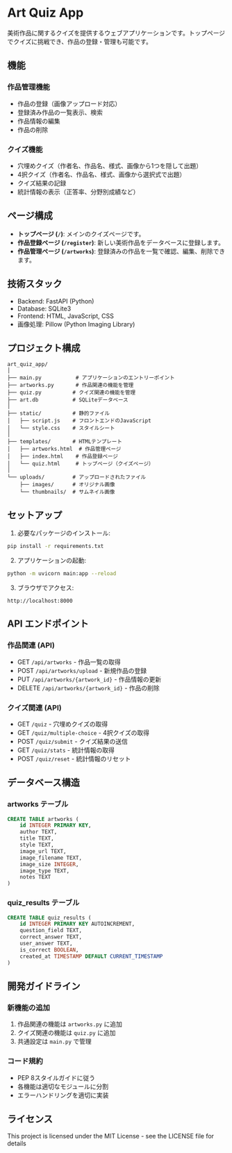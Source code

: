 # Art Quiz App

美術作品に関するクイズを提供するウェブアプリケーションです。トップページでクイズに挑戦でき、作品の登録・管理も可能です。

## 機能

### 作品管理機能
- 作品の登録（画像アップロード対応）
- 登録済み作品の一覧表示、検索
- 作品情報の編集
- 作品の削除

### クイズ機能
- 穴埋めクイズ（作者名、作品名、様式、画像から1つを隠して出題）
- 4択クイズ（作者名、作品名、様式、画像から選択式で出題）
- クイズ結果の記録
- 統計情報の表示（正答率、分野別成績など）

## ページ構成

- **トップページ (`/`)**: メインのクイズページです。
- **作品登録ページ (`/register`)**: 新しい美術作品をデータベースに登録します。
- **作品管理ページ (`/artworks`)**: 登録済みの作品を一覧で確認、編集、削除できます。

## 技術スタック

- Backend: FastAPI (Python)
- Database: SQLite3
- Frontend: HTML, JavaScript, CSS
- 画像処理: Pillow (Python Imaging Library)

## プロジェクト構成

```
art_quiz_app/
│
├── main.py           # アプリケーションのエントリーポイント
├── artworks.py       # 作品関連の機能を管理
├── quiz.py          # クイズ関連の機能を管理
├── art.db           # SQLiteデータベース
│
├── static/          # 静的ファイル
│   ├── script.js    # フロントエンドのJavaScript
│   └── style.css    # スタイルシート
│
├── templates/       # HTMLテンプレート
│   ├── artworks.html  # 作品管理ページ
│   ├── index.html    # 作品登録ページ
│   └── quiz.html     # トップページ（クイズページ）
│
└── uploads/         # アップロードされたファイル
    ├── images/      # オリジナル画像
    └── thumbnails/  # サムネイル画像
```

## セットアップ

1. 必要なパッケージのインストール:
```bash
pip install -r requirements.txt
```

2. アプリケーションの起動:
```bash
python -m uvicorn main:app --reload
```

3. ブラウザでアクセス:
```
http://localhost:8000
```

## API エンドポイント

### 作品関連 (API)
- GET `/api/artworks` - 作品一覧の取得
- POST `/api/artworks/upload` - 新規作品の登録
- PUT `/api/artworks/{artwork_id}` - 作品情報の更新
- DELETE `/api/artworks/{artwork_id}` - 作品の削除

### クイズ関連 (API)
- GET `/quiz` - 穴埋めクイズの取得
- GET `/quiz/multiple-choice` - 4択クイズの取得
- POST `/quiz/submit` - クイズ結果の送信
- GET `/quiz/stats` - 統計情報の取得
- POST `/quiz/reset` - 統計情報のリセット

## データベース構造

### artworks テーブル
```sql
CREATE TABLE artworks (
    id INTEGER PRIMARY KEY,
    author TEXT,
    title TEXT,
    style TEXT,
    image_url TEXT,
    image_filename TEXT,
    image_size INTEGER,
    image_type TEXT,
    notes TEXT
)
```

### quiz_results テーブル
```sql
CREATE TABLE quiz_results (
    id INTEGER PRIMARY KEY AUTOINCREMENT,
    question_field TEXT,
    correct_answer TEXT,
    user_answer TEXT,
    is_correct BOOLEAN,
    created_at TIMESTAMP DEFAULT CURRENT_TIMESTAMP
)
```

## 開発ガイドライン

### 新機能の追加
1. 作品関連の機能は `artworks.py` に追加
2. クイズ関連の機能は `quiz.py` に追加
3. 共通設定は `main.py` で管理

### コード規約
- PEP 8スタイルガイドに従う
- 各機能は適切なモジュールに分割
- エラーハンドリングを適切に実装

## ライセンス

This project is licensed under the MIT License - see the LICENSE file for details